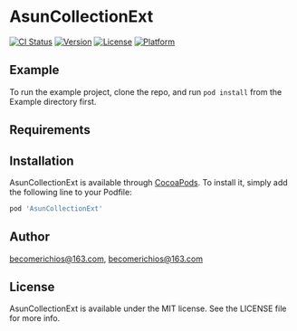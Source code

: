# AsunCollectionExt

[![CI Status](https://img.shields.io/travis/becomerichios@163.com/AsunCollectionExt.svg?style=flat)](https://travis-ci.org/becomerichios@163.com/AsunCollectionExt)
[![Version](https://img.shields.io/cocoapods/v/AsunCollectionExt.svg?style=flat)](https://cocoapods.org/pods/AsunCollectionExt)
[![License](https://img.shields.io/cocoapods/l/AsunCollectionExt.svg?style=flat)](https://cocoapods.org/pods/AsunCollectionExt)
[![Platform](https://img.shields.io/cocoapods/p/AsunCollectionExt.svg?style=flat)](https://cocoapods.org/pods/AsunCollectionExt)

## Example

To run the example project, clone the repo, and run `pod install` from the Example directory first.

## Requirements

## Installation

AsunCollectionExt is available through [CocoaPods](https://cocoapods.org). To install
it, simply add the following line to your Podfile:

```ruby
pod 'AsunCollectionExt'
```

## Author

becomerichios@163.com, becomerichios@163.com

## License

AsunCollectionExt is available under the MIT license. See the LICENSE file for more info.
